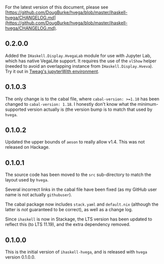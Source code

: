 For the latest version of this document, please see
[https://github.com/DougBurke/hvega/blob/master/ihaskell-hvega/CHANGELOG.md](https://github.com/DougBurke/hvega/blob/master/ihaskell-hvega/CHANGELOG.md).

## 0.2.0.0

Added the `IHaskell.Display.HvegaLab` module for use with Jupyter Lab,
which has native VegaLite support. It requires the use of the `vlShow`
helper (needed to avoid an overlapping instance from `IHaskell.Display.Hveva`).
Try it out in [Tweag's jupyterWith environment](https://github.com/tweag/jupyterWith).

## 0.1.0.3

The only change is to the cabal file, where `cabal-version: >=1.10` has
been changed to `cabal-version: 1.18`. I honestly don't know what the
minimum-supported version actually is (the version bump is to match
that used by `hvega`.

## 0.1.0.2

Updated the upper bounds of `aeson` to really allow v1.4. This was not
released on Hackage.

## 0.1.0.1

The source code has been moved to the `src` sub-directory to match the
layout used by `hvega`.

Several incorrect links in the cabal file have been fixed (as my GitHub
user name is not actually `githubuser`).

The cabal package now includes `stack.yaml` and `default.nix` (although
the latter is *not* guaranteed to be correct), as well as a
change log.

Since `ihaskell` is now in Stackage, the LTS version has been updated
to reflect this (to LTS 11.19), and the extra dependency removed.

## 0.1.0.0

This is the initial version of `ihaskell-hvega`, and is released with
`hvega` version 0.1.0.0.
